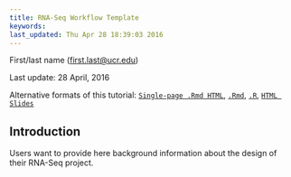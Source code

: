 ```yaml
---
title: RNA-Seq Workflow Template 
keywords: 
last_updated: Thu Apr 28 18:39:03 2016
---
```

First/last name (first.last@ucr.edu)

Last update: 28 April, 2016 

Alternative formats of this tutorial:
[`Single-page .Rmd HTML`](https://htmlpreview.github.io/?https://github.com/tgirke/GEN242/blob/master/vignettes/12_RNAseqWorkflow/systemPipeRNAseq.html),
[`.Rmd`](https://raw.githubusercontent.com/tgirke/GEN242/master/vignettes/12_RNAseqWorkflow/systemPipeRNAseq.Rmd),
[`.R`](https://raw.githubusercontent.com/tgirke/GEN242/master/vignettes/12_RNAseqWorkflow/systemPipeRNAseq.R),
[`HTML Slides`](http://girke.bioinformatics.ucr.edu/GEN242/mydoc/systemPipeRslides.html)

## Introduction

Users want to provide here background information about the design of their RNA-Seq project.


